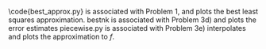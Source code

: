 \code{best_approx.py} is associated with Problem 1, and plots the best least squares approximation. 
bestnk is associated with Problem 3d) and plots the error estimates 
piecewise.py is associated with Problem 3e) interpolates and plots the approximation to $f$.
